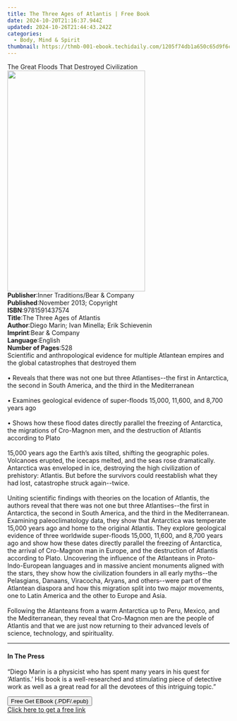 ```yaml
---
title: The Three Ages of Atlantis | Free Book
date: 2024-10-20T21:16:37.944Z
updated: 2024-10-26T21:44:43.242Z
categories:
  - Body, Mind & Spirit
thumbnail: https://thmb-001-ebook.techidaily.com/1205f74db1a650c65d9f6c4232d7f694495e8982c465604509dba21290d5a117.jpg
---
```

<main id="book-container">
  <div class="flex flex-col">
    <div class="book-brief flex-1 py-6 px-4 sm:p-6 md:py-10 md:px-8">
      <!-- brief-->
      <div class="book-brief-main">
        The Great Floods That Destroyed Civilization
      </div>
    </div>
    <div
      class="book-meta-info flex-1 grid gap-4 col-start-1 col-end-3 row-start-1 sm:mb-6 sm:grid-cols-4 lg:gap-6 lg:col-start-2 lg:row-end-6 lg:row-span-6 lg:mb-0"
    >
      <div
        class="book-meta-info-left place-content-center mt-4 p-4 text-sm leading-6 col-start-2 col-span-2 dark:text-slate-400"
      >
        <img
          class="w-full h-500 object-cover rounded-lg sm:h-255 sm:col-span-2 lg:col-span-full"
          src="https://img-001-ebook.techidaily.com/768198e88ba481599eee571039de2b6cd7c1e6e83bc51c30dd00d1d49b318c18.jpg"
          alt=""
          width="312"
          height="500"
        />
      </div>
      <div
        class="book-meta-info-right mt-2 col-start-1 row-start-2 col-span-3 self-center"
      >
        <!-- meta data  -->
        <div class="flex flex-col px-4 md:px-8">
          <div class="flex-1">
            <strong>Publisher</strong>:<span class="px-2"
              >Inner Traditions/Bear &amp; Company</span
            >
          </div>
          <div class="flex-1">
            <strong>Published</strong>:<span class="px-2"
              >November 2013; Copyright</span
            >
          </div>
          <div class="flex-1">
            <strong>ISBN</strong>:<span class="px-2">9781591437574</span>
          </div>
          <div class="flex-1">
            <strong>Title</strong>:<span class="px-2"
              >The Three Ages of Atlantis</span
            >
          </div>
          <div class="flex-1">
            <strong>Author</strong>:<span class="px-2"
              >Diego Marin; Ivan Minella; Erik Schievenin</span
            >
          </div>
          <div class="flex-1">
            <strong>Imprint</strong>:<span class="px-2"
              >Bear &amp; Company</span
            >
          </div>
          <div class="flex-1">
            <strong>Language</strong>:<span class="px-2">English</span>
          </div>
          <div class="flex-1">
            <strong>Number of Pages</strong>:<span class="px-2">528</span>
          </div>
        </div>
      </div>
    </div>
    <div class="book-description flex-1 py-6 px-4 sm:p-6 md:py-10 md:px-8">
      <div class="book-description-main">
        <div accordion-content="" id="description">
          Scientific and anthropological evidence for multiple Atlantean empires
          and the global catastrophes that destroyed them <br />
          <br />• Reveals that there was not one but three Atlantises--the first
          in Antarctica, the second in South America, and the third in the
          Mediterranean <br />
          <br />• Examines geological evidence of super-floods 15,000, 11,600,
          and 8,700 years ago <br />
          <br />• Shows how these flood dates directly parallel the freezing of
          Antarctica, the migrations of Cro-Magnon men, and the destruction of
          Atlantis according to Plato <br />
          <br />15,000 years ago the Earth’s axis tilted, shifting the
          geographic poles. Volcanoes erupted, the icecaps melted, and the seas
          rose dramatically. Antarctica was enveloped in ice, destroying the
          high civilization of prehistory: Atlantis. But before the survivors
          could reestablish what they had lost, catastrophe struck again--twice.
          <br />
          <br />Uniting scientific findings with theories on the location of
          Atlantis, the authors reveal that there was not one but three
          Atlantises--the first in Antarctica, the second in South America, and
          the third in the Mediterranean. Examining paleoclimatology data, they
          show that Antarctica was temperate 15,000 years ago and home to the
          original Atlantis. They explore geological evidence of three worldwide
          super-floods 15,000, 11,600, and 8,700 years ago and show how these
          dates directly parallel the freezing of Antarctica, the arrival of
          Cro-Magnon man in Europe, and the destruction of Atlantis according to
          Plato. Uncovering the influence of the Atlanteans in
          Proto-Indo-European languages and in massive ancient monuments aligned
          with the stars, they show how the civilization founders in all early
          myths--the Pelasgians, Danaans, Viracocha, Aryans, and others--were
          part of the Atlantean diaspora and how this migration split into two
          major movements, one to Latin America and the other to Europe and
          Asia. <br />
          <br />Following the Atlanteans from a warm Antarctica up to Peru,
          Mexico, and the Mediterranean, they reveal that Cro-Magnon men are the
          people of Atlantis and that we are just now returning to their
          advanced levels of science, technology, and spirituality.
        </div>
        <div class="accordion-fader"></div>
      </div>
    </div>
    <div class="book-excerpts flex-1 py-6 px-4 sm:p-6 md:py-10 md:px-8">
      <!-- excerpts-->
      <div class="book-excerpts-main">
        <hr />
        <h4 class="placeholder placeholder-heading">
          <span>In The Press</span>
        </h4>
        <p>
          “Diego Marin is a physicist who has spent many years in his quest for
          ‘Atlantis.’ His book is a well-researched and stimulating piece of
          detective work as well as a great read for all the devotees of this
          intriguing topic.”
        </p>
      </div>
    </div>
    <div
      class="book-about-author flex-1 py-6 px-4 sm:p-6 md:py-10 md:px-8"
    ></div>
    <div class="book-free-get flex-1 py-6 px-4 sm:p-6 md:py-10 md:px-8">
      <button
        id="btn-free-get"
        class="bg-blue-500 hover:bg-blue-700 text-white font-bold py-2 px-4 rounded"
      >
        Free Get EBook (.PDF/.epub)
      </button>
      <div id="countdown-display" class="px-2 text-lg mt-2"></div>
      <a
        id="free-link"
        class="hidden bg-blue-500 hover:bg-blue-700 text-white font-bold py-2 px-4 rounded"
        href="https://www.ebooks.com/en-us/book/95782541/the-three-ages-of-atlantis/diego-marin/"
        target="_blank"
        >Click here to get a free link</a
      >
    </div>
    <script>
      let countdownTime = 0;
      let countdownInterval = null;
      document
        .getElementById('btn-free-get')
        .addEventListener('click', startCountdown);
      function startCountdown() {
        countdownTime = new Date().getTime() + 60000 * 3;
        countdownInterval = setInterval(updateCountdown, 1000);
        document.getElementById('btn-free-get').disabled = true;
        document
          .getElementById('btn-free-get')
          .classList.add('bg-gray-500', 'cursor-not-allowed');
      }
      function updateCountdown() {
        let currentTime = new Date().getTime();
        let timeLeft = countdownTime - currentTime;
        let secondsLeft = Math.floor(timeLeft / 1000);
        document.getElementById('countdown-display').innerHTML =
          `Remaining time: ${secondsLeft} seconds.`;
        if (secondsLeft <= 0) {
          clearInterval(countdownInterval);
          document.getElementById('btn-free-get').classList.add('hidden');
          document.getElementById('free-link').classList.remove('hidden');
          document.getElementById('countdown-display').innerHTML = '';
        }
      }
    </script>
  </div>
</main>

<ins class="adsbygoogle"
      style="display:block"
      data-ad-client="ca-pub-7571918770474297"
      data-ad-slot="8358498916"
      data-ad-format="auto"
      data-full-width-responsive="true"></ins>
    